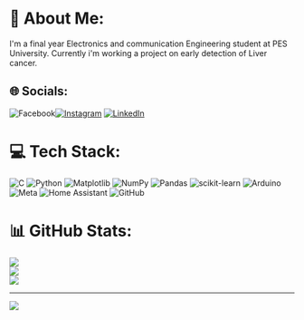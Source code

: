 # 💫 About Me:
I'm a final year Electronics and communication Engineering student at PES University.
Currently i'm working a project on early detection of Liver cancer.


## 🌐 Socials:
![Facebook](https://img.shields.io/badge/Facebook-%231877F2.svg?logo=Facebook&logoColor=white)[![Instagram](https://img.shields.io/badge/Instagram-%23E4405F.svg?logo=Instagram&logoColor=white)](https://instagram.com/harshith.r_gowda17) [![LinkedIn](https://img.shields.io/badge/LinkedIn-%230077B5.svg?logo=linkedin&logoColor=white)](https://linkedin.com/in/harshith-kumar-r-4154002b4) 

# 💻 Tech Stack:
![C](https://img.shields.io/badge/c-%2300599C.svg?style=plastic&logo=c&logoColor=white) ![Python](https://img.shields.io/badge/python-3670A0?style=plastic&logo=python&logoColor=ffdd54) ![Matplotlib](https://img.shields.io/badge/Matplotlib-%23ffffff.svg?style=plastic&logo=Matplotlib&logoColor=black) ![NumPy](https://img.shields.io/badge/numpy-%23013243.svg?style=plastic&logo=numpy&logoColor=white) ![Pandas](https://img.shields.io/badge/pandas-%23150458.svg?style=plastic&logo=pandas&logoColor=white) ![scikit-learn](https://img.shields.io/badge/scikit--learn-%23F7931E.svg?style=plastic&logo=scikit-learn&logoColor=white) ![Arduino](https://img.shields.io/badge/-Arduino-00979D?style=plastic&logo=Arduino&logoColor=white) ![Meta](https://img.shields.io/badge/Meta-%230467DF.svg?style=plastic&logo=Meta&logoColor=white) ![Home Assistant](https://img.shields.io/badge/home%20assistant-%2341BDF5.svg?style=plastic&logo=home-assistant&logoColor=white) ![GitHub](https://img.shields.io/badge/github-%23121011.svg?style=plastic&logo=github&logoColor=white)
# 📊 GitHub Stats:
![](https://github-readme-stats.vercel.app/api?username=HarshithRKumar&theme=vue-dark&hide_border=false&include_all_commits=true&count_private=true)<br/>
![](https://github-readme-streak-stats.herokuapp.com/?user=HarshithRKumar&theme=vue-dark&hide_border=false)<br/>
![](https://github-readme-stats.vercel.app/api/top-langs/?username=HarshithRKumar&theme=vue-dark&hide_border=false&include_all_commits=true&count_private=true&layout=compact)

---
[![](https://visitcount.itsvg.in/api?id=HarshithRKumar&icon=0&color=0)](https://visitcount.itsvg.in)

<!-- Proudly created with GPRM ( https://gprm.itsvg.in ) -->

